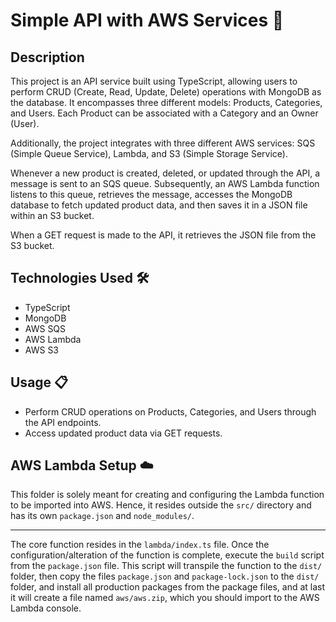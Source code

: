 # Simple API with AWS Services 🚀

## Description
This project is an API service built using TypeScript, allowing users to perform CRUD (Create, Read, Update, Delete) operations with MongoDB as the database. It encompasses three different models: Products, Categories, and Users. Each Product can be associated with a Category and an Owner (User).

Additionally, the project integrates with three different AWS services: SQS (Simple Queue Service), Lambda, and S3 (Simple Storage Service). 

Whenever a new product is created, deleted, or updated through the API, a message is sent to an SQS queue. Subsequently, an AWS Lambda function listens to this queue, retrieves the message, accesses the MongoDB database to fetch updated product data, and then saves it in a JSON file within an S3 bucket. 

When a GET request is made to the API, it retrieves the JSON file from the S3 bucket.

## Technologies Used 🛠️
- TypeScript
- MongoDB
- AWS SQS 
- AWS Lambda
- AWS S3

## Usage 📋
- Perform CRUD operations on Products, Categories, and Users through the API endpoints.
- Access updated product data via GET requests.
  
## AWS Lambda Setup ☁️
This folder is solely meant for creating and configuring the Lambda function to be imported into AWS. Hence, it resides outside the `src/` directory and has its own `package.json` and `node_modules/`.

---

The core function resides in the `lambda/index.ts` file. Once the configuration/alteration of the function is complete, execute the `build` script from the `package.json` file. This script will transpile the function to the `dist/` folder, then copy the files `package.json` and `package-lock.json` to the `dist/` folder, and install all production packages from the package files, and at last it will create a file named `aws/aws.zip`, which you should import to the AWS Lambda console.